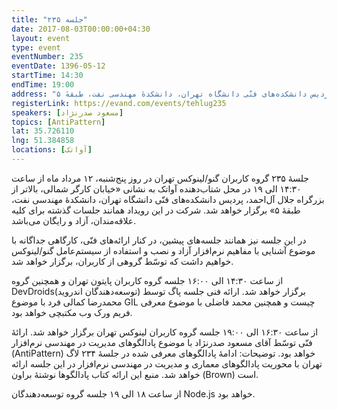 ```yaml
---
title: "جلسه ۲۳۵"
date: 2017-08-03T00:00:00+04:30
layout: event
type: event
eventNumber: 235
eventDate: 1396-05-12
startTime: 14:30
endTime: 19:00
address: "خیابان کارگر شمالی، بالاتر از بزرگراه جلال آل‌احمد، پردیس دانشکده‌های فنّی دانشگاه تهران، دانشکدهٔ مهندسی نفت، طبقهٔ ۵"
registerLink: https://evand.com/events/tehlug235
speakers: [مسعود صدرنژاد]
topics: [AntiPattern]
lat: 35.726110
lng: 51.384858
locations: [آواتک]
---
```

جلسهٔ ۲۳۵ گروه کاربران گنو/لینوکس تهران در روز پنج‌شنبه، ۱۲ مرداد ماه از ساعت ۱۴:۳۰ الی ۱۹ در محل شتاب‌دهنده آواتک به نشانی «خیابان کارگر شمالی، بالاتر از بزرگراه جلال آل‌احمد، پردیس دانشکده‌های فنّی دانشگاه تهران، دانشکدهٔ مهندسی نفت، طبقهٔ ۵» برگزار خواهد شد. شرکت در این رویداد همانند جلسات گذشته برای کلیه علاقه‌مندان، آزاد و رایگان می‌باشد.

در این جلسه نیز همانند جلسه‌‌های پیشین، در کنار ارائه‌های فنّی، کارگاهی جداگانه با موضوع آشنایی با مفاهیم نرم‌افزار آزاد و نصب و استفاده از سیستم‌عامل گنو/لینوکس خواهیم داشت که توسّط گروهی از کاربران، برگزار خواهد شد.

از ساعت ۱۴:۳۰ الی ۱۶:۰۰ جلسه گروه کاربران پایتون تهران و همچنین گروه DevDroids(توسعه‌دهندگان اندروید) برگزار خواهد شد.
ارائه فنی جلسه پاگ توسط محمد‌رضا کمالی فرد با موضوع GIL چیست و همچنین محمد فاضلی با موضوع معرفی فریم ورک وب مکتبچی خواهد بود.

از ساعت ۱۶:۳۰ الی ۱۹:۰۰ جلسه گروه کاربران لینوکس تهران برگزار خواهد شد.
ارائهٔ فنّی توسّط آقای مسعود صدرنژاد با موضوع پادالگوهای مدیریت در مهندسی نرم‌افزار (AntiPattern) خواهد بود.
توضیحات: ادامهٔ پادالگوهای معرفی شده در جلسهٔ ۲۳۴ لاگ تهران با محوریت پادالگوهای معماری و مدیریت در مهندسی نرم‌افزار در این جلسه ارائه خواهد شد. منبع این ارائه کتاب پادالگوها نوشتهٔ براون (Brown) است.


از ساعت ۱۸ الی ۱۹ جلسه گروه توسعه‌دهندگان Node.js خواهد بود.